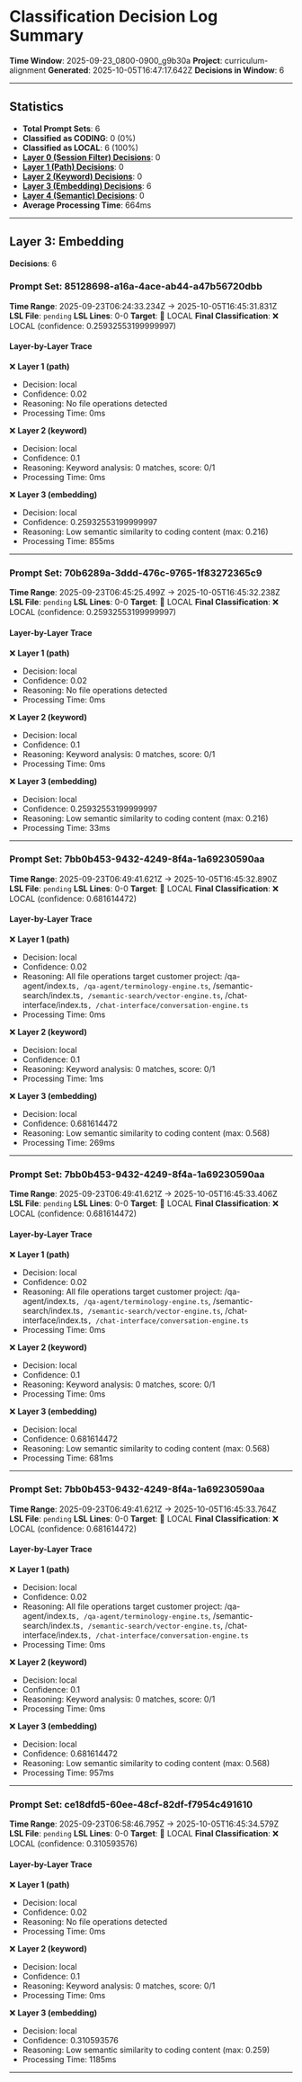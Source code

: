 # Classification Decision Log Summary

**Time Window**: 2025-09-23_0800-0900_g9b30a
**Project**: curriculum-alignment
**Generated**: 2025-10-05T16:47:17.642Z
**Decisions in Window**: 6

---

## Statistics

- **Total Prompt Sets**: 6
- **Classified as CODING**: 0 (0%)
- **Classified as LOCAL**: 6 (100%)
- **[Layer 0 (Session Filter) Decisions](#layer-0-session-filter)**: 0
- **[Layer 1 (Path) Decisions](#layer-1-path)**: 0
- **[Layer 2 (Keyword) Decisions](#layer-2-keyword)**: 0
- **[Layer 3 (Embedding) Decisions](#layer-3-embedding)**: 6
- **[Layer 4 (Semantic) Decisions](#layer-4-semantic)**: 0
- **Average Processing Time**: 664ms

---

## Layer 3: Embedding

**Decisions**: 6

### Prompt Set: 85128698-a16a-4ace-ab44-a47b56720dbb

**Time Range**: 2025-09-23T06:24:33.234Z → 2025-10-05T16:45:31.831Z
**LSL File**: `pending`
**LSL Lines**: 0-0
**Target**: 📍 LOCAL
**Final Classification**: ❌ LOCAL (confidence: 0.25932553199999997)

#### Layer-by-Layer Trace

❌ **Layer 1 (path)**
- Decision: local
- Confidence: 0.02
- Reasoning: No file operations detected
- Processing Time: 0ms

❌ **Layer 2 (keyword)**
- Decision: local
- Confidence: 0.1
- Reasoning: Keyword analysis: 0 matches, score: 0/1
- Processing Time: 0ms

❌ **Layer 3 (embedding)**
- Decision: local
- Confidence: 0.25932553199999997
- Reasoning: Low semantic similarity to coding content (max: 0.216)
- Processing Time: 855ms

---

### Prompt Set: 70b6289a-3ddd-476c-9765-1f83272365c9

**Time Range**: 2025-09-23T06:45:25.499Z → 2025-10-05T16:45:32.238Z
**LSL File**: `pending`
**LSL Lines**: 0-0
**Target**: 📍 LOCAL
**Final Classification**: ❌ LOCAL (confidence: 0.25932553199999997)

#### Layer-by-Layer Trace

❌ **Layer 1 (path)**
- Decision: local
- Confidence: 0.02
- Reasoning: No file operations detected
- Processing Time: 0ms

❌ **Layer 2 (keyword)**
- Decision: local
- Confidence: 0.1
- Reasoning: Keyword analysis: 0 matches, score: 0/1
- Processing Time: 0ms

❌ **Layer 3 (embedding)**
- Decision: local
- Confidence: 0.25932553199999997
- Reasoning: Low semantic similarity to coding content (max: 0.216)
- Processing Time: 33ms

---

### Prompt Set: 7bb0b453-9432-4249-8f4a-1a69230590aa

**Time Range**: 2025-09-23T06:49:41.621Z → 2025-10-05T16:45:32.890Z
**LSL File**: `pending`
**LSL Lines**: 0-0
**Target**: 📍 LOCAL
**Final Classification**: ❌ LOCAL (confidence: 0.681614472)

#### Layer-by-Layer Trace

❌ **Layer 1 (path)**
- Decision: local
- Confidence: 0.02
- Reasoning: All file operations target customer project: /qa-agent/index.ts`, /qa-agent/terminology-engine.ts`, /semantic-search/index.ts`, /semantic-search/vector-engine.ts`, /chat-interface/index.ts`, /chat-interface/conversation-engine.ts`
- Processing Time: 0ms

❌ **Layer 2 (keyword)**
- Decision: local
- Confidence: 0.1
- Reasoning: Keyword analysis: 0 matches, score: 0/1
- Processing Time: 1ms

❌ **Layer 3 (embedding)**
- Decision: local
- Confidence: 0.681614472
- Reasoning: Low semantic similarity to coding content (max: 0.568)
- Processing Time: 269ms

---

### Prompt Set: 7bb0b453-9432-4249-8f4a-1a69230590aa

**Time Range**: 2025-09-23T06:49:41.621Z → 2025-10-05T16:45:33.406Z
**LSL File**: `pending`
**LSL Lines**: 0-0
**Target**: 📍 LOCAL
**Final Classification**: ❌ LOCAL (confidence: 0.681614472)

#### Layer-by-Layer Trace

❌ **Layer 1 (path)**
- Decision: local
- Confidence: 0.02
- Reasoning: All file operations target customer project: /qa-agent/index.ts`, /qa-agent/terminology-engine.ts`, /semantic-search/index.ts`, /semantic-search/vector-engine.ts`, /chat-interface/index.ts`, /chat-interface/conversation-engine.ts`
- Processing Time: 0ms

❌ **Layer 2 (keyword)**
- Decision: local
- Confidence: 0.1
- Reasoning: Keyword analysis: 0 matches, score: 0/1
- Processing Time: 0ms

❌ **Layer 3 (embedding)**
- Decision: local
- Confidence: 0.681614472
- Reasoning: Low semantic similarity to coding content (max: 0.568)
- Processing Time: 681ms

---

### Prompt Set: 7bb0b453-9432-4249-8f4a-1a69230590aa

**Time Range**: 2025-09-23T06:49:41.621Z → 2025-10-05T16:45:33.764Z
**LSL File**: `pending`
**LSL Lines**: 0-0
**Target**: 📍 LOCAL
**Final Classification**: ❌ LOCAL (confidence: 0.681614472)

#### Layer-by-Layer Trace

❌ **Layer 1 (path)**
- Decision: local
- Confidence: 0.02
- Reasoning: All file operations target customer project: /qa-agent/index.ts`, /qa-agent/terminology-engine.ts`, /semantic-search/index.ts`, /semantic-search/vector-engine.ts`, /chat-interface/index.ts`, /chat-interface/conversation-engine.ts`
- Processing Time: 0ms

❌ **Layer 2 (keyword)**
- Decision: local
- Confidence: 0.1
- Reasoning: Keyword analysis: 0 matches, score: 0/1
- Processing Time: 0ms

❌ **Layer 3 (embedding)**
- Decision: local
- Confidence: 0.681614472
- Reasoning: Low semantic similarity to coding content (max: 0.568)
- Processing Time: 957ms

---

### Prompt Set: ce18dfd5-60ee-48cf-82df-f7954c491610

**Time Range**: 2025-09-23T06:58:46.795Z → 2025-10-05T16:45:34.579Z
**LSL File**: `pending`
**LSL Lines**: 0-0
**Target**: 📍 LOCAL
**Final Classification**: ❌ LOCAL (confidence: 0.310593576)

#### Layer-by-Layer Trace

❌ **Layer 1 (path)**
- Decision: local
- Confidence: 0.02
- Reasoning: No file operations detected
- Processing Time: 0ms

❌ **Layer 2 (keyword)**
- Decision: local
- Confidence: 0.1
- Reasoning: Keyword analysis: 0 matches, score: 0/1
- Processing Time: 0ms

❌ **Layer 3 (embedding)**
- Decision: local
- Confidence: 0.310593576
- Reasoning: Low semantic similarity to coding content (max: 0.259)
- Processing Time: 1185ms

---

